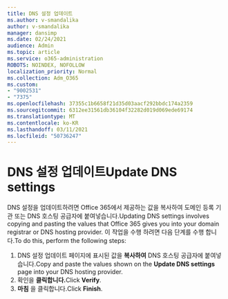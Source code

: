```yaml
---
title: DNS 설정 업데이트
ms.author: v-smandalika
author: v-smandalika
manager: dansimp
ms.date: 02/24/2021
audience: Admin
ms.topic: article
ms.service: o365-administration
ROBOTS: NOINDEX, NOFOLLOW
localization_priority: Normal
ms.collection: Adm_O365
ms.custom:
- "9002531"
- "7375"
ms.openlocfilehash: 37355c1b6658f21d35d03aacf292bbdc174a2359
ms.sourcegitcommit: 6312ee31561db36104f32282d019d069ede69174
ms.translationtype: MT
ms.contentlocale: ko-KR
ms.lasthandoff: 03/11/2021
ms.locfileid: "50736247"
---
```

# <a name="update-dns-settings"></a><span data-ttu-id="5b711-102">DNS 설정 업데이트</span><span class="sxs-lookup"><span data-stu-id="5b711-102">Update DNS settings</span></span>

<span data-ttu-id="5b711-103">DNS 설정을 업데이트하려면 Office 365에서 제공하는 값을 복사하여 도메인 등록 기관 또는 DNS 호스팅 공급자에 붙여넣습니다.</span><span class="sxs-lookup"><span data-stu-id="5b711-103">Updating DNS settings involves copying and pasting the values that Office 365 gives you into your domain registrar or DNS hosting provider.</span></span> <span data-ttu-id="5b711-104">이 작업을 수행 하려면 다음 단계를 수행 합니다.</span><span class="sxs-lookup"><span data-stu-id="5b711-104">To do this, perform the following steps:</span></span>

1. <span data-ttu-id="5b711-105">DNS 설정 업데이트 페이지에 표시된 값을 **복사하여** DNS 호스팅 공급자에 붙여넣습니다.</span><span class="sxs-lookup"><span data-stu-id="5b711-105">Copy and paste the values shown on the **Update DNS settings** page into your DNS hosting provider.</span></span>
2. <span data-ttu-id="5b711-106">확인을 **클릭합니다.**</span><span class="sxs-lookup"><span data-stu-id="5b711-106">Click **Verify**.</span></span>
3. <span data-ttu-id="5b711-107">**마침** 을 클릭합니다.</span><span class="sxs-lookup"><span data-stu-id="5b711-107">Click **Finish**.</span></span>